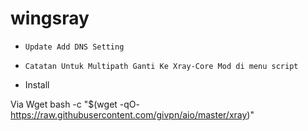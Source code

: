 # wingsray
- `Update Add DNS Setting`
- `Catatan Untuk Multipath Ganti Ke Xray-Core Mod di menu script`

- Install

Via Wget
bash -c "$(wget -qO- https://raw.githubusercontent.com/givpn/aio/master/xray)"

